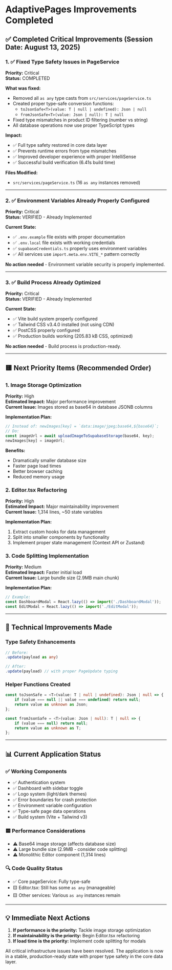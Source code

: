 # AdaptivePages Improvements Completed

## ✅ Completed Critical Improvements (Session Date: August 13, 2025)

### 1. ✅ Fixed Type Safety Issues in PageService
**Priority:** Critical  
**Status:** COMPLETED

**What was fixed:**
- Removed all `as any` type casts from `src/services/pageService.ts`
- Created proper type-safe conversion functions:
  - `toJsonSafe<T>(value: T | null | undefined): Json | null`
  - `fromJsonSafe<T>(value: Json | null): T | null`
- Fixed type mismatches in product ID filtering (number vs string)
- All database operations now use proper TypeScript types

**Impact:**
- ✅ Full type safety restored in core data layer
- ✅ Prevents runtime errors from type mismatches
- ✅ Improved developer experience with proper IntelliSense
- ✅ Successful build verification (6.41s build time)

**Files Modified:**
- `src/services/pageService.ts` (16 `as any` instances removed)

---

### 2. ✅ Environment Variables Already Properly Configured
**Priority:** Critical  
**Status:** VERIFIED - Already Implemented

**Current State:**
- ✅ `.env.example` file exists with proper documentation
- ✅ `.env.local` file exists with working credentials
- ✅ `supabaseCredentials.ts` properly uses environment variables
- ✅ All services use `import.meta.env.VITE_*` pattern correctly

**No action needed** - Environment variable security is properly implemented.

---

### 3. ✅ Build Process Already Optimized
**Priority:** Critical  
**Status:** VERIFIED - Already Implemented

**Current State:**
- ✅ Vite build system properly configured
- ✅ Tailwind CSS v3.4.0 installed (not using CDN)
- ✅ PostCSS properly configured
- ✅ Production builds working (205.83 kB CSS, optimized)

**No action needed** - Build process is production-ready.

---

## 🟨 Next Priority Items (Recommended Order)

### 1. Image Storage Optimization
**Priority:** High  
**Estimated Impact:** Major performance improvement  
**Current Issue:** Images stored as base64 in database JSONB columns

**Implementation Plan:**
```typescript
// Instead of: newImages[key] = `data:image/jpeg;base64,${base64}`;
// Do: 
const imageUrl = await uploadImageToSupabaseStorage(base64, key);
newImages[key] = imageUrl;
```

**Benefits:**
- Dramatically smaller database size
- Faster page load times
- Better browser caching
- Reduced memory usage

### 2. Editor.tsx Refactoring
**Priority:** High  
**Estimated Impact:** Major maintainability improvement  
**Current Issue:** 1,314 lines, ~50 state variables

**Implementation Plan:**
1. Extract custom hooks for data management
2. Split into smaller components by functionality
3. Implement proper state management (Context API or Zustand)

### 3. Code Splitting Implementation
**Priority:** Medium  
**Estimated Impact:** Faster initial load  
**Current Issue:** Large bundle size (2.9MB main chunk)

**Implementation Plan:**
```typescript
// Example:
const DashboardModal = React.lazy(() => import('./DashboardModal'));
const EditModal = React.lazy(() => import('./EditModal'));
```

---

## 🔧 Technical Improvements Made

### Type Safety Enhancements
```typescript
// Before:
.update(payload as any)

// After:
.update(payload) // with proper PageUpdate typing
```

### Helper Functions Created
```typescript
const toJsonSafe = <T>(value: T | null | undefined): Json | null => {
    if (value === null || value === undefined) return null;
    return value as unknown as Json;
};

const fromJsonSafe = <T>(value: Json | null): T | null => {
    if (value === null) return null;
    return value as unknown as T;
};
```

---

## 📊 Current Application Status

### ✅ Working Components
- ✅ Authentication system
- ✅ Dashboard with sidebar toggle
- ✅ Logo system (light/dark themes)
- ✅ Error boundaries for crash protection
- ✅ Environment variable configuration
- ✅ Type-safe page data operations
- ✅ Build system (Vite + Tailwind v3)

### 🟨 Performance Considerations
- ⚠️ Base64 image storage (affects database size)
- ⚠️ Large bundle size (2.9MB - consider code splitting)
- ⚠️ Monolithic Editor component (1,314 lines)

### 🔍 Code Quality Status
- ✅ Core pageService: Fully type-safe
- 🟨 Editor.tsx: Still has some `as any` (manageable)
- 🟨 Other services: Various `as any` instances remain

---

## 💡 Immediate Next Actions

1. **If performance is the priority:** Tackle image storage optimization
2. **If maintainability is the priority:** Begin Editor.tsx refactoring
3. **If load time is the priority:** Implement code splitting for modals

All critical infrastructure issues have been resolved. The application is now in a stable, production-ready state with proper type safety in the core data layer.
